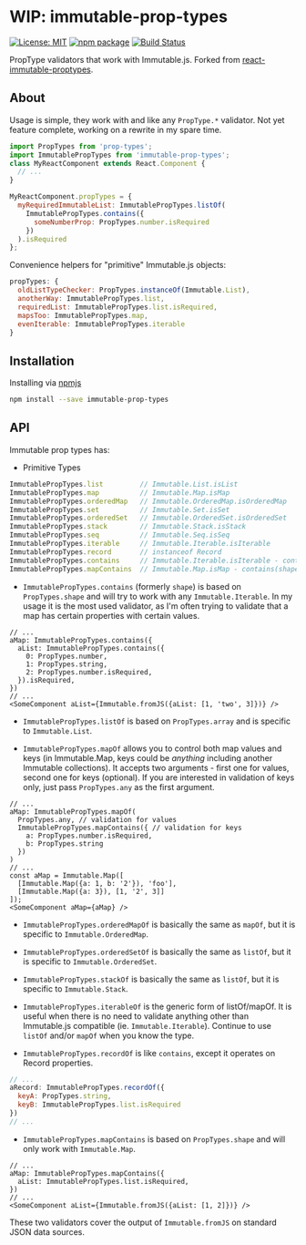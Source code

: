 # WIP: immutable-prop-types

[![License: MIT](https://img.shields.io/badge/License-MIT-yellow.svg)](https://opensource.org/licenses/MIT)
[![npm package](https://img.shields.io/npm/v/immutable-prop-types.svg?style=flat)](https://www.npmjs.org/package/immutable-prop-types)
[![Build Status](https://travis-ci.org/ztoben/immutable-prop-types.svg?branch=master)](https://travis-ci.org/ztoben/immutable-prop-types)


PropType validators that work with Immutable.js. Forked from [react-immutable-proptypes](https://github.com/HurricaneJames/react-immutable-proptypes).

## About

Usage is simple, they work with and like any `PropType.*` validator. Not yet feature complete, working on a rewrite in my spare time.

```js
import PropTypes from 'prop-types';
import ImmutablePropTypes from 'immutable-prop-types';
class MyReactComponent extends React.Component {
  // ...
}

MyReactComponent.propTypes = {
  myRequiredImmutableList: ImmutablePropTypes.listOf(
    ImmutablePropTypes.contains({
      someNumberProp: PropTypes.number.isRequired
    })
  ).isRequired
};
```

Convenience helpers for "primitive" Immutable.js objects:

```js
propTypes: {
  oldListTypeChecker: PropTypes.instanceOf(Immutable.List),
  anotherWay: ImmutablePropTypes.list,
  requiredList: ImmutablePropTypes.list.isRequired,
  mapsToo: ImmutablePropTypes.map,
  evenIterable: ImmutablePropTypes.iterable
}
```

## Installation

Installing via [npmjs](https://www.npmjs.com/package/immutable-prop-types)
```bash
npm install --save immutable-prop-types
```

## API

Immutable prop types has:
* Primitive Types
```js
ImmutablePropTypes.list         // Immutable.List.isList
ImmutablePropTypes.map          // Immutable.Map.isMap
ImmutablePropTypes.orderedMap   // Immutable.OrderedMap.isOrderedMap
ImmutablePropTypes.set          // Immutable.Set.isSet
ImmutablePropTypes.orderedSet   // Immutable.OrderedSet.isOrderedSet
ImmutablePropTypes.stack        // Immutable.Stack.isStack
ImmutablePropTypes.seq          // Immutable.Seq.isSeq
ImmutablePropTypes.iterable     // Immutable.Iterable.isIterable
ImmutablePropTypes.record       // instanceof Record
ImmutablePropTypes.contains     // Immutable.Iterable.isIterable - contains(shape)
ImmutablePropTypes.mapContains  // Immutable.Map.isMap - contains(shape)
```

* `ImmutablePropTypes.contains` (formerly `shape`) is based on `PropTypes.shape` and will try to work with any `Immutable.Iterable`. In my usage it is the most used validator, as I'm often trying to validate that a map has certain properties with certain values.

```es6
// ...
aMap: ImmutablePropTypes.contains({
  aList: ImmutablePropTypes.contains({
    0: PropTypes.number,
    1: PropTypes.string,
    2: PropTypes.number.isRequired,
  }).isRequired,
})
// ...
<SomeComponent aList={Immutable.fromJS({aList: [1, 'two', 3]})} />
```

* `ImmutablePropTypes.listOf` is based on `PropTypes.array` and is specific to `Immutable.List`.

* `ImmutablePropTypes.mapOf` allows you to control both map values and keys (in Immutable.Map, keys could be _anything_ including another Immutable collections). It accepts two arguments - first one for values, second one for keys (optional). If you are interested in validation of keys only, just pass `PropTypes.any` as the first argument.

```es6
// ...
aMap: ImmutablePropTypes.mapOf(
  PropTypes.any, // validation for values
  ImmutablePropTypes.mapContains({ // validation for keys
    a: PropTypes.number.isRequired,
    b: PropTypes.string
  })
)
// ...
const aMap = Immutable.Map([
  [Immutable.Map({a: 1, b: '2'}), 'foo'],
  [Immutable.Map({a: 3}), [1, '2', 3]]
]);
<SomeComponent aMap={aMap} />
```

* `ImmutablePropTypes.orderedMapOf` is basically the same as `mapOf`, but it is specific to `Immutable.OrderedMap`.

* `ImmutablePropTypes.orderedSetOf` is basically the same as `listOf`, but it is specific to `Immutable.OrderedSet`.

* `ImmutablePropTypes.stackOf` is basically the same as `listOf`, but it is specific to `Immutable.Stack`.

* `ImmutablePropTypes.iterableOf` is the generic form of listOf/mapOf. It is useful when there is no need to validate anything other than Immutable.js compatible (ie. `Immutable.Iterable`). Continue to use `listOf` and/or `mapOf` when you know the type.

* `ImmutablePropTypes.recordOf` is like `contains`, except it operates on Record properties.

```js
// ...
aRecord: ImmutablePropTypes.recordOf({
  keyA: PropTypes.string,
  keyB: ImmutablePropTypes.list.isRequired
})
// ...
```

* `ImmutablePropTypes.mapContains` is based on `PropTypes.shape` and will only work with `Immutable.Map`.

```es6
// ...
aMap: ImmutablePropTypes.mapContains({
  aList: ImmutablePropTypes.list.isRequired,
})
// ...
<SomeComponent aList={Immutable.fromJS({aList: [1, 2]})} />
```

These two validators cover the output of `Immutable.fromJS` on standard JSON data sources.

